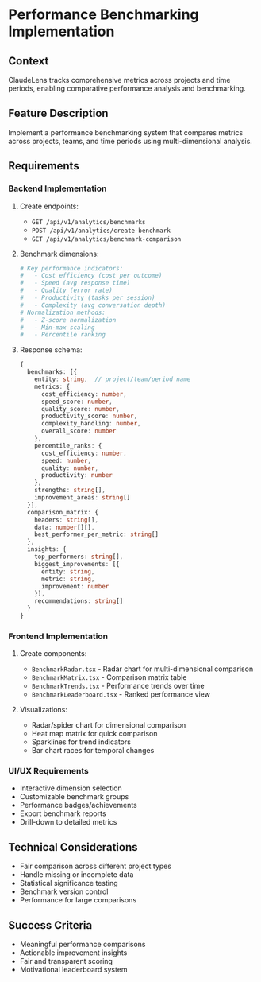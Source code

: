 # Performance Benchmarking Implementation

## Context
ClaudeLens tracks comprehensive metrics across projects and time periods, enabling comparative performance analysis and benchmarking.

## Feature Description
Implement a performance benchmarking system that compares metrics across projects, teams, and time periods using multi-dimensional analysis.

## Requirements

### Backend Implementation
1. Create endpoints:
   - `GET /api/v1/analytics/benchmarks`
   - `POST /api/v1/analytics/create-benchmark`
   - `GET /api/v1/analytics/benchmark-comparison`

2. Benchmark dimensions:
   ```python
   # Key performance indicators:
   #   - Cost efficiency (cost per outcome)
   #   - Speed (avg response time)
   #   - Quality (error rate)
   #   - Productivity (tasks per session)
   #   - Complexity (avg conversation depth)
   # Normalization methods:
   #   - Z-score normalization
   #   - Min-max scaling
   #   - Percentile ranking
   ```

3. Response schema:
   ```typescript
   {
     benchmarks: [{
       entity: string,  // project/team/period name
       metrics: {
         cost_efficiency: number,
         speed_score: number,
         quality_score: number,
         productivity_score: number,
         complexity_handling: number,
         overall_score: number
       },
       percentile_ranks: {
         cost_efficiency: number,
         speed: number,
         quality: number,
         productivity: number
       },
       strengths: string[],
       improvement_areas: string[]
     }],
     comparison_matrix: {
       headers: string[],
       data: number[][],
       best_performer_per_metric: string[]
     },
     insights: {
       top_performers: string[],
       biggest_improvements: [{
         entity: string,
         metric: string,
         improvement: number
       }],
       recommendations: string[]
     }
   }
   ```

### Frontend Implementation
1. Create components:
   - `BenchmarkRadar.tsx` - Radar chart for multi-dimensional comparison
   - `BenchmarkMatrix.tsx` - Comparison matrix table
   - `BenchmarkTrends.tsx` - Performance trends over time
   - `BenchmarkLeaderboard.tsx` - Ranked performance view

2. Visualizations:
   - Radar/spider chart for dimensional comparison
   - Heat map matrix for quick comparison
   - Sparklines for trend indicators
   - Bar chart races for temporal changes

### UI/UX Requirements
- Interactive dimension selection
- Customizable benchmark groups
- Performance badges/achievements
- Export benchmark reports
- Drill-down to detailed metrics

## Technical Considerations
- Fair comparison across different project types
- Handle missing or incomplete data
- Statistical significance testing
- Benchmark version control
- Performance for large comparisons

## Success Criteria
- Meaningful performance comparisons
- Actionable improvement insights
- Fair and transparent scoring
- Motivational leaderboard system
